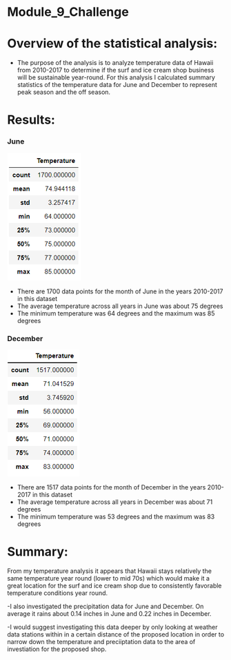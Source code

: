 # Module_9_Challenge

# Overview of the statistical analysis:
  - The purpose of the analysis is to analyze temperature data of Hawaii from 2010-2017 to determine if the surf and ice cream shop business will be sustainable year-round. For this analysis I calculated summary statistics of the temperature data for June and December to represent peak season and the off season. 

# Results:
  ### June
  ![This is an image](https://github.com/nsmeltz/Module_9_Challenge/blob/cfcce8c1f2e1c5bbd7970bca05433740b1266e14/June.png)                                      
  - There are 1700 data points for the month of June in the years 2010-2017 in this dataset
  - The average temperature across all years in June was about 75 degrees
  - The minimum temperature was 64 degrees and the maximum was 85 degrees             
    
  ### December
  ![This is an image](https://github.com/nsmeltz/Module_9_Challenge/blob/cfcce8c1f2e1c5bbd7970bca05433740b1266e14/December.png)
  - There are 1517 data points for the month of December in the years 2010-2017 in this dataset
  - The average temperature across all years in December was about 71 degrees
  - The minimum temperature was 53 degrees and the maximum was 83 degrees          
 
# Summary:
From my temperature analysis it appears that Hawaii stays relatively the same temperature year round (lower to mid 70s) which would make it a great location for the surf and ice cream shop due to consistently favorable temperature conditions year round.  

-I also investigated the precipitation data for June and December. On average it rains about 0.14 inches in June and 0.22 inches in December. 

-I would suggest investigating this data deeper by only looking at weather data stations within in a certain distance of the proposed location in order to narrow down the temperature and preciiptation data to the area of investiation for the proposed shop. 
